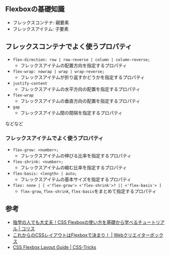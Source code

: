 ## Flexboxの基礎知識

- フレックスコンテナ: 親要素
- フレックスアイテム: 子要素

## フレックスコンテナでよく使うプロパティ

- `flex-direction: row | row-reverse | column | column-reverse;`
  - フレックスアイテムの配置方向を指定するプロパティ
- `flex-wrap: nowrap | wrap | wrap-reverse;`
  - フレックスアイテムが折り返すかどうかを指定するプロパティ
- `justify-content`
  - フレックスアイテムの水平方向の配置を指定するプロパティ
- `flex-wrap`
  - フレックスアイテムの垂直方向の配置を指定するプロパティ
- `gap`
  - フレックスアイテム間の間隔を指定するプロパティ

などなど

### フレックスアイテムでよく使うプロパティ

- `flex-grow: <number>;`
  - フレックスアイテムの伸びる比率を指定するプロパティ
- `flex-shrink: <number>;`
  - フレックスアイテムの縮む比率を指定するプロパティ
- `flex-basis: <length> | auto;`
  - フレックスアイテムの基本サイズを指定するプロパティ
- `flex: none | [ <'flex-grow'> <'flex-shrink'>? || <'flex-basis'> ]`
  - `flex-grow`, `flex-shrink`, `flex-basis`をまとめて指定するプロパティ

## 参考

- [独学の人でも大丈夫！CSS Flexboxの使い方を基礎から学べるチュートリアル | コリス](https://coliss.com/articles/build-websites/operation/css/learn-flexbox-in-30-days.html)
- [これからのCSSレイアウトはFlexboxで決まり！ | Webクリエイターボックス](https://www.webcreatorbox.com/blog/flexbox)
- [CSS Flexbox Layout Guide | CSS-Tricks](https://css-tricks.com/snippets/css/a-guide-to-flexbox/)
